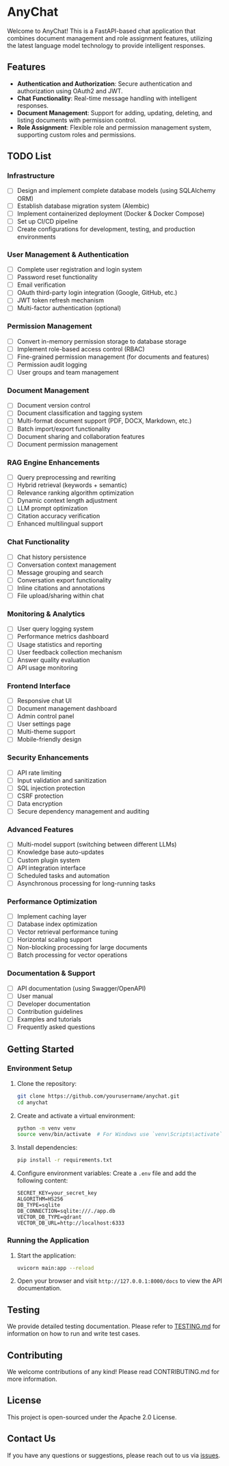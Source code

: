# AnyChat

Welcome to AnyChat! This is a FastAPI-based chat application that combines document management and role assignment features, utilizing the latest language model technology to provide intelligent responses.

## Features

- **Authentication and Authorization**: Secure authentication and authorization using OAuth2 and JWT.
- **Chat Functionality**: Real-time message handling with intelligent responses.
- **Document Management**: Support for adding, updating, deleting, and listing documents with permission control.
- **Role Assignment**: Flexible role and permission management system, supporting custom roles and permissions.

## TODO List
### Infrastructure
- [ ] Design and implement complete database models (using SQLAlchemy ORM)
- [ ] Establish database migration system (Alembic)
- [ ] Implement containerized deployment (Docker & Docker Compose)
- [ ] Set up CI/CD pipeline
- [ ] Create configurations for development, testing, and production environments

### User Management & Authentication

- [ ] Complete user registration and login system
- [ ] Password reset functionality
- [ ] Email verification
- [ ] OAuth third-party login integration (Google, GitHub, etc.)
- [ ] JWT token refresh mechanism
- [ ] Multi-factor authentication (optional)

### Permission Management

- [ ]  Convert in-memory permission storage to database storage
- [ ]  Implement role-based access control (RBAC)
- [ ]  Fine-grained permission management (for documents and features)
- [ ]  Permission audit logging
- [ ]  User groups and team management

### Document Management

- [ ] Document version control
- [ ] Document classification and tagging system
- [ ] Multi-format document support (PDF, DOCX, Markdown, etc.)
- [ ] Batch import/export functionality
- [ ] Document sharing and collaboration features
- [ ] Document permission management

### RAG Engine Enhancements

- [ ] Query preprocessing and rewriting
- [ ] Hybrid retrieval (keywords + semantic)
- [ ] Relevance ranking algorithm optimization
- [ ] Dynamic context length adjustment
- [ ] LLM prompt optimization
- [ ] Citation accuracy verification
- [ ] Enhanced multilingual support

### Chat Functionality

- [ ] Chat history persistence
- [ ] Conversation context management
- [ ] Message grouping and search
- [ ] Conversation export functionality
- [ ] Inline citations and annotations
- [ ] File upload/sharing within chat

### Monitoring & Analytics

- [ ] User query logging system
- [ ] Performance metrics dashboard
- [ ] Usage statistics and reporting
- [ ] User feedback collection mechanism
- [ ] Answer quality evaluation
- [ ] API usage monitoring

### Frontend Interface

- [ ] Responsive chat UI
- [ ] Document management dashboard
- [ ] Admin control panel
- [ ] User settings page
- [ ] Multi-theme support
- [ ] Mobile-friendly design

### Security Enhancements

- [ ] API rate limiting
- [ ] Input validation and sanitization
- [ ] SQL injection protection
- [ ] CSRF protection
- [ ] Data encryption
- [ ] Secure dependency management and auditing

### Advanced Features

- [ ] Multi-model support (switching between different LLMs)
- [ ] Knowledge base auto-updates
- [ ] Custom plugin system
- [ ] API integration interface
- [ ] Scheduled tasks and automation
- [ ] Asynchronous processing for long-running tasks

### Performance Optimization

- [ ] Implement caching layer
- [ ] Database index optimization
- [ ] Vector retrieval performance tuning
- [ ] Horizontal scaling support
- [ ] Non-blocking processing for large documents
- [ ] Batch processing for vector operations

### Documentation & Support

- [ ] API documentation (using Swagger/OpenAPI)
- [ ] User manual
- [ ] Developer documentation
- [ ] Contribution guidelines
- [ ] Examples and tutorials
- [ ] Frequently asked questions

## Getting Started

### Environment Setup

1. Clone the repository:
    ```sh
    git clone https://github.com/yourusername/anychat.git
    cd anychat
    ```

2. Create and activate a virtual environment:
    ```sh
    python -m venv venv
    source venv/bin/activate  # For Windows use `venv\Scripts\activate`
    ```

3. Install dependencies:
    ```sh
    pip install -r requirements.txt
    ```

4. Configure environment variables:
    Create a `.env` file and add the following content:
    ```env
    SECRET_KEY=your_secret_key
    ALGORITHM=HS256
    DB_TYPE=sqlite
    DB_CONNECTION=sqlite:///./app.db
    VECTOR_DB_TYPE=qdrant
    VECTOR_DB_URL=http://localhost:6333
    ```

### Running the Application

1. Start the application:
    ```sh
    uvicorn main:app --reload
    ```

2. Open your browser and visit `http://127.0.0.1:8000/docs` to view the API documentation.

## Testing

We provide detailed testing documentation. Please refer to [TESTING.md](https://github.com/c-cf/anychat/blob/main/TESTING.md) for information on how to run and write test cases.

## Contributing

We welcome contributions of any kind! Please read CONTRIBUTING.md for more information.

## License

This project is open-sourced under the Apache 2.0 License.

## Contact Us

If you have any questions or suggestions, please reach out to us via [issues](https://github.com/yourusername/anychat/issues).
